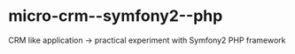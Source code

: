 micro-crm--symfony2--php
========================

CRM like application -> practical experiment with Symfony2 PHP framework
